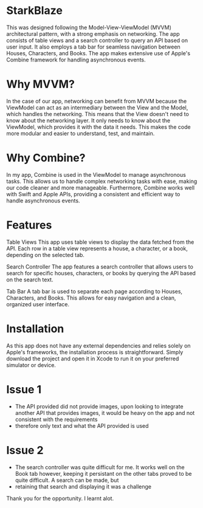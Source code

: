 # StarkBlaze


This was designed following the Model-View-ViewModel (MVVM) architectural pattern, with a strong emphasis on networking. The app consists of table views and a search controller to query an API based on user input. 
It also employs a tab bar for seamless navigation between Houses, Characters, and Books. The app makes extensive use of Apple's Combine framework for handling asynchronous events.

 # Why MVVM?
In the case of our app, networking can benefit from MVVM because the ViewModel can act as an intermediary between the View and the Model, which handles the networking. 
This means that the View doesn't need to know about the networking layer. It only needs to know about the ViewModel, which provides it with the data it needs. 
This makes the code more modular and easier to understand, test, and maintain.

# Why Combine?
In my app, Combine is used in the ViewModel to manage asynchronous tasks. 
This allows us to handle complex networking tasks with ease, making our code cleaner and more manageable. 
Furthermore, Combine works well with Swift and Apple APIs, providing a consistent and efficient way to handle asynchronous events.

# Features

Table Views
This app uses table views to display the data fetched from the API. Each row in a table view represents a house, a character, or a book, depending on the selected tab.

Search Controller
The app features a search controller that allows users to search for specific houses, characters, or books by querying the API based on the search text.

Tab Bar
A tab bar is used to separate each page according to Houses, Characters, and Books. This allows for easy navigation and a clean, organized user interface.

# Installation
As this app does not have any external dependencies and relies solely on Apple's frameworks, the installation process is straightforward.
Simply download the project and open it in Xcode to run it on your preferred simulator or device.

# Issue 1
- The API provided did not provide images, upon looking to integrate another API that provides images, it would be heavy on the app and not consistent with the requirements
- therefore only text and what the API provided is used


# Issue 2
- The search controller was quite difficult for me. It works well on the Book tab however, keeping it persistant on the other tabs proved to be quite difficult. A search can be made, but
- retaining that search and displaying it was a challenge

Thank you for the opportunity. I learnt alot.
